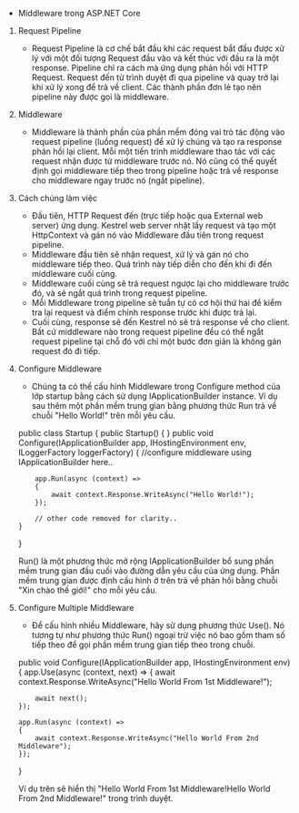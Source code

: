 * Middleware trong ASP.NET Core
1. Request Pipeline
   - Request Pipeline là cơ chế bắt đầu khi các request bắt đầu được xử lý với một đối tượng Request đầu vào và kết thúc với đầu ra là một response. Pipeline chỉ ra cách mà ứng dụng phản hồi với HTTP Request. Request đến từ trình duyệt đi qua pipeline và quay trở lại khi xử lý xong để trả về client. Các thành phần đơn lẻ tạo nên pipeline này được gọi là middleware.
2. Middleware
   - Middleware là thành phần của phần mềm đóng vai trò tác động vào request pipeline (luồng request) để xử lý chúng và tạo ra response phản hồi lại client. Mỗi một tiến trình middleware thao tác với các request nhận được từ middleware trước nó. Nó cũng có thể quyết định gọi middleware tiếp theo trong pipeline hoặc trả về response cho middleware ngay trước nó (ngắt pipeline).
3. Cách chúng làm việc
   - Đầu tiên, HTTP Request đến (trực tiếp hoặc qua External web server) ứng dụng. Kestrel web server nhặt lấy request và tạo một HttpContext và gán nó vào Middleware đầu tiên trong request pipeline.
   - Middleware đầu tiên sẽ nhận request, xử lý và gán nó cho middleware tiếp theo. Quá trình này tiếp diễn cho đến khi đi đến middleware cuối cùng.
   - Middleware cuối cùng sẽ trả request ngược lại cho middleware trước đó, và sẽ ngắt quá trình trong request pipeline.
   - Mỗi Middleware trong pipeline sẽ tuần tự có cơ hội thứ hai để kiểm tra lại request và điểm chỉnh response trước khi được trả lại.
   - Cuối cùng, response sẽ đến Kestrel nó sẽ trả response về cho client. Bất cứ middleware nào trong request pipeline đều có thể ngắt request pipeline tại chỗ đó với chỉ một bước đơn giản là không gán request đó đi tiếp.
4. Configure Middleware
   - Chúng ta có thể cấu hình Middleware trong Configure method của lớp startup bằng cách sử dụng IApplicationBuilder instance. Ví dụ sau thêm một phần mềm trung gian bằng phương thức Run trả về chuỗi "Hello World!" trên mỗi yêu cầu.

   public class Startup
   {
       public Startup()
       {
       } 
       public void Configure(IApplicationBuilder app, IHostingEnvironment env, ILoggerFactory loggerFactory)
       {
           //configure middleware using IApplicationBuilder here..
            
           app.Run(async (context) =>
           {              
               await context.Response.WriteAsync("Hello World!");  
           });

           // other code removed for clarity.. 
       }
   }

   Run() là một phương thức mở rộng IApplicationBuilder bổ sung phần mềm trung gian đầu cuối vào đường dẫn yêu cầu của ứng dụng. Phần mềm trung gian được định cấu hình ở trên trả về phản hồi bằng chuỗi "Xin chào thế giới!" cho mỗi yêu cầu.
5. Configure Multiple Middleware
   - Để cấu hình nhiều Middleware, hãy sử dụng phương thức Use(). Nó tương tự như phương thức Run() ngoại trừ việc nó bao gồm tham số tiếp theo để gọi phần mềm trung gian tiếp theo trong chuỗi.

   public void Configure(IApplicationBuilder app, IHostingEnvironment env)
   {
       app.Use(async (context, next) =>
       {
           await context.Response.WriteAsync("Hello World From 1st Middleware!");

           await next();
       });

       app.Run(async (context) =>
       {
           await context.Response.WriteAsync("Hello World From 2nd Middleware"); 
       });
   }

   Ví dụ trên sẽ hiển thị "Hello World From 1st Middleware!Hello World From 2nd Middleware!" trong trình duyệt.